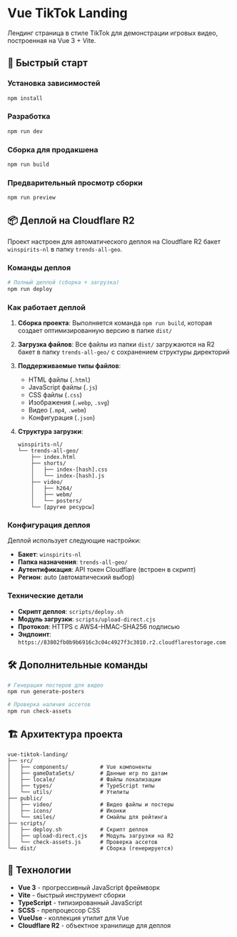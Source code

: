 # Vue TikTok Landing

Лендинг страница в стиле TikTok для демонстрации игровых видео, построенная на Vue 3 + Vite.

## 🚀 Быстрый старт

### Установка зависимостей
```bash
npm install
```

### Разработка
```bash
npm run dev
```

### Сборка для продакшена
```bash
npm run build
```

### Предварительный просмотр сборки
```bash
npm run preview
```

## 📦 Деплой на Cloudflare R2

Проект настроен для автоматического деплоя на Cloudflare R2 бакет `winspirits-nl` в папку `trends-all-geo`.

### Команды деплоя

```bash
# Полный деплой (сборка + загрузка)
npm run deploy
```

### Как работает деплой

1. **Сборка проекта**: Выполняется команда `npm run build`, которая создает оптимизированную версию в папке `dist/`

2. **Загрузка файлов**: Все файлы из папки `dist/` загружаются на R2 бакет в папку `trends-all-geo/` с сохранением структуры директорий

3. **Поддерживаемые типы файлов**:
   - HTML файлы (`.html`)
   - JavaScript файлы (`.js`)
   - CSS файлы (`.css`)
   - Изображения (`.webp`, `.svg`)
   - Видео (`.mp4`, `.webm`)
   - Конфигурация (`.json`)

4. **Структура загрузки**:
   ```
   winspirits-nl/
   └── trends-all-geo/
       ├── index.html
       ├── shorts/
       │   ├── index-[hash].css
       │   └── index-[hash].js
       ├── video/
       │   ├── h264/
       │   ├── webm/
       │   └── posters/
       └── [другие ресурсы]
   ```

### Конфигурация деплоя

Деплой использует следующие настройки:
- **Бакет**: `winspirits-nl`
- **Папка назначения**: `trends-all-geo/`
- **Аутентификация**: API токен Cloudflare (встроен в скрипт)
- **Регион**: auto (автоматический выбор)

### Технические детали

- **Скрипт деплоя**: `scripts/deploy.sh`
- **Модуль загрузки**: `scripts/upload-direct.cjs`
- **Протокол**: HTTPS с AWS4-HMAC-SHA256 подписью
- **Эндпоинт**: `https://83802fb0b9b6916c3c04c4927f3c3010.r2.cloudflarestorage.com`

## 🛠 Дополнительные команды

```bash
# Генерация постеров для видео
npm run generate-posters

# Проверка наличия ассетов
npm run check-assets
```

## 🏗 Архитектура проекта

```
vue-tiktok-landing/
├── src/
│   ├── components/          # Vue компоненты
│   ├── gameDataSets/        # Данные игр по датам
│   ├── locale/              # Файлы локализации
│   ├── types/               # TypeScript типы
│   └── utils/               # Утилиты
├── public/
│   ├── video/               # Видео файлы и постеры
│   ├── icons/               # Иконки
│   └── smiles/              # Смайлы для рейтинга
├── scripts/
│   ├── deploy.sh            # Скрипт деплоя
│   ├── upload-direct.cjs    # Модуль загрузки на R2
│   └── check-assets.js      # Проверка ассетов
└── dist/                    # Сборка (генерируется)
```

## 🔧 Технологии

- **Vue 3** - прогрессивный JavaScript фреймворк
- **Vite** - быстрый инструмент сборки
- **TypeScript** - типизированный JavaScript
- **SCSS** - препроцессор CSS
- **VueUse** - коллекция утилит для Vue
- **Cloudflare R2** - объектное хранилище для деплоя
